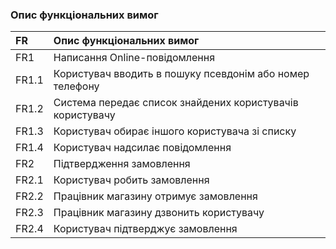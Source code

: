 ### Опис функціональних вимог

|FR|Опис функціональних вимог
|:-     |:-                  
|FR1|Написання Online-повідомлення
|FR1.1|Користувач вводить в пошуку псевдонім або номер телефону
|FR1.2|Система передає список знайдених користувачів користувачу
|FR1.3|Користувач обирає іншого користувача зі списку
|FR1.4|Користувач надсилає повідомлення
|FR2|Підтвердження замовлення
|FR2.1|Користувач робить замовлення
|FR2.2|Працівник магазину отримує замовлення
|FR2.3|Працівник магазину дзвонить користувачу
|FR2.4|Користувач підтверджує замовлення
